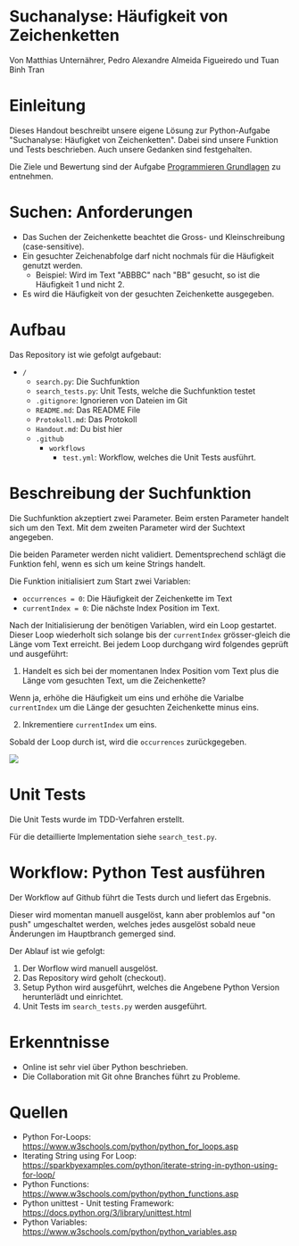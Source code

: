# Suchanalyse: Häufigkeit von Zeichenketten

Von Matthias Unternährer, Pedro Alexandre Almeida Figueiredo und Tuan Binh Tran

# Einleitung

Dieses Handout beschreibt unsere eigene Lösung zur Python-Aufgabe "Suchanalyse: Häufigket von Zeichenketten".
Dabei sind unsere Funktion und Tests beschrieben. Auch unsere Gedanken sind festgehalten.

Die Ziele und Bewertung sind der Aufgabe [Programmieren Grundlagen](https://github.com/fhirter/Software-Engineering/blob/master/ProgrammingBasicsAndAlgorithms/Exercises/Basics/Tasks.md) zu entnehmen.


# Suchen: Anforderungen

- Das Suchen der Zeichenkette beachtet die Gross- und Kleinschreibung (case-sensitive).
- Ein gesuchter Zeichenabfolge darf nicht nochmals für die Häufigkeit genutzt werden.
  - Beispiel: Wird im Text "ABBBC" nach "BB" gesucht, so ist die Häufigkeit 1 und nicht 2.
- Es wird die Häufigkeit von der gesuchten Zeichenkette ausgegeben.

# Aufbau

Das Repository ist wie gefolgt aufgebaut:

- `/`
  - `search.py`: Die Suchfunktion
  - `search_tests.py`: Unit Tests, welche die Suchfunktion testet
  - `.gitignore`: Ignorieren von Dateien im Git
  - `README.md`: Das README File
  - `Protokoll.md`: Das Protokoll
  - `Handout.md`: Du bist hier
  - `.github`
    - `workflows`
      - `test.yml`: Workflow, welches die Unit Tests ausführt. 

# Beschreibung der Suchfunktion

Die Suchfunktion akzeptiert zwei Parameter. Beim ersten Parameter handelt sich um den Text. Mit dem zweiten Parameter wird der Suchtext angegeben.

Die beiden Parameter werden nicht validiert. Dementsprechend schlägt die Funktion fehl, wenn es sich um keine Strings handelt.

Die Funktion initialisiert zum Start zwei Variablen:
- `occurrences = 0`: Die Häufigkeit der Zeichenkette im Text
- `currentIndex = 0`: Die nächste Index Position im Text.

Nach der Initialisierung der benötigen Variablen, wird ein Loop gestartet. Dieser Loop wiederholt sich solange bis der `currentIndex` grösser-gleich die Länge vom Text erreicht.
Bei jedem Loop durchgang wird folgendes geprüft und ausgeführt:

1. Handelt es sich bei der momentanen Index Position vom Text plus die Länge vom gesuchten Text, um die Zeichenkette?

Wenn ja, erhöhe die Häufigkeit um eins und erhöhe die Varialbe `currentIndex` um die Länge der gesuchten Zeichenkette minus eins.

2. Inkrementiere `currentIndex` um eins.

Sobald der Loop durch ist, wird die `occurrences` zurückgegeben.

[![](https://mermaid.ink/img/pako:eNplkklvwjAQhf_KaE6tWJREIZioVCrdoFJR1dJLSQ9WMhCriV0ZRyyB_94sgILqk2f0vTfPS46high9XCRqHcZcG5g9BBKKdXc1mb59zmBGGwNcRvBBXIdxWV5Dp3MLo_lECiN4InYEKgwzrUmGtIIhWJWg7piJjGhTNr9r41Glvs_XsUjoEroBU05LSC5NfKjx-xLfv_A9POYXcOvIgVrA6pwNhsNGdfR4PHs8zZtJW0Owj6meqlTP88sRTa_TuM5ZU9tOScg9jP8pT9Rz5Tyui3F9-ObRpmoPk6t3MpmWzXu8xjampFMuouKB8lISoIkppQD9Yhtx_RNgIA8FxzOjPrYyRN_ojNqoVbaM0V_wZFVU2W_EDT0IvtQ8PXd_ufxSKj1JKBJG6df6O4RKLsQSKwj9HDfo28ztOj2XMYfZTq-NW_SdftcbWGxgO16PeQPbPbRxV1laXeZazHP7vb5nWw7rs8MfmSnBCg?type=png)](https://mermaid.live/edit#pako:eNplkklvwjAQhf_KaE6tWJREIZioVCrdoFJR1dJLSQ9WMhCriV0ZRyyB_94sgILqk2f0vTfPS46high9XCRqHcZcG5g9BBKKdXc1mb59zmBGGwNcRvBBXIdxWV5Dp3MLo_lECiN4InYEKgwzrUmGtIIhWJWg7piJjGhTNr9r41Glvs_XsUjoEroBU05LSC5NfKjx-xLfv_A9POYXcOvIgVrA6pwNhsNGdfR4PHs8zZtJW0Owj6meqlTP88sRTa_TuM5ZU9tOScg9jP8pT9Rz5Tyui3F9-ObRpmoPk6t3MpmWzXu8xjampFMuouKB8lISoIkppQD9Yhtx_RNgIA8FxzOjPrYyRN_ojNqoVbaM0V_wZFVU2W_EDT0IvtQ8PXd_ufxSKj1JKBJG6df6O4RKLsQSKwj9HDfo28ztOj2XMYfZTq-NW_SdftcbWGxgO16PeQPbPbRxV1laXeZazHP7vb5nWw7rs8MfmSnBCg)


# Unit Tests

Die Unit Tests wurde im TDD-Verfahren erstellt.

Für die detaillierte Implementation siehe `search_test.py`.



# Workflow: Python Test ausführen

Der Workflow auf Github führt die Tests durch und liefert das Ergebnis.

Dieser wird momentan manuell ausgelöst, kann aber problemlos auf "on push" umgeschaltet werden, welches jedes ausgelöst sobald neue Änderungen im Hauptbranch gemerged sind.

Der Ablauf ist wie gefolgt:

1. Der Worflow wird manuell ausgelöst.
2. Das Repository wird geholt (checkout).
3. Setup Python wird ausgeführt, welches die Angebene Python Version herunterlädt und einrichtet.
4. Unit Tests im `search_tests.py` werden ausgeführt.


# Erkenntnisse
- Online ist sehr viel über Python beschrieben.
- Die Collaboration mit Git ohne Branches führt zu Probleme.

# Quellen

- Python For-Loops: https://www.w3schools.com/python/python_for_loops.asp
- Iterating String using For Loop: https://sparkbyexamples.com/python/iterate-string-in-python-using-for-loop/
- Python Functions: https://www.w3schools.com/python/python_functions.asp
- Python unittest - Unit testing Framework: https://docs.python.org/3/library/unittest.html
- Python Variables: https://www.w3schools.com/python/python_variables.asp
